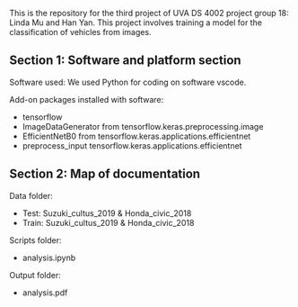 This is the repository for the third project of UVA DS 4002 project group 18: Linda Mu and Han Yan. This project involves training a model for the classification of vehicles from images.
## Section 1: Software and platform section
Software used: We used Python for coding on software vscode. 

Add-on packages installed with software:
- tensorflow
- ImageDataGenerator from tensorflow.keras.preprocessing.image
- EfficientNetB0 from tensorflow.keras.applications.efficientnet
- preprocess_input tensorflow.keras.applications.efficientnet

## Section 2: Map of documentation
Data folder:
- Test: Suzuki_cultus_2019 & Honda_civic_2018
- Train: Suzuki_cultus_2019 & Honda_civic_2018
  
Scripts folder:
- analysis.ipynb
  
Output folder:
- analysis.pdf
